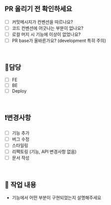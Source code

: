 ## PR 올리기 전 확인하세요

- [ ] 커밋메시지가 컨벤션을 따르나요?
- [ ] 코드 컨벤션에 어긋나는 부분이 없나요?
- [ ] 로컬 머지 시 기능에 이상이 없었나요?
- [ ] PR base가 올바른가요? (development 특히 주의)

 <br/>


## 🔘담당

- [ ] FE
- [ ] BE
- [ ] Deploy

<br/>

## ❗변경사항

- [ ] 기능 추가
- [ ] 버그 수정
- [ ] 스타일링
- [ ] 리팩토링 (기능, API 변경사항 없음)
- [ ] 문서 작성

<br/>

## 🔎 작업 내용

- 기능에서 어떤 부분이 구현되었는지 설명해주세요

  <br/>